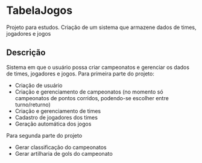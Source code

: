 # TabelaJogos
Projeto para estudos. Criação de um sistema que armazene dados de times, jogadores e jogos

## Descrição
Sistema em que o usuário possa criar campeonatos e gerenciar os dados de times, jogadores e jogos.
Para primeira parte do projeto:
- Criação de usuário
- Criação e gerenciamento de campeonatos (no momento só campeonatos de pontos corridos, podendo-se escolher entre turno/returno)
- Criação e gerenciamento de times
- Cadastro de jogadores dos times
- Geração automática dos jogos 

Para segunda parte do projeto
- Gerar classificação do campeonatos
- Gerar artilharia de gols do campeonato
